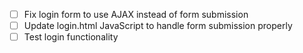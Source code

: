 - [ ] Fix login form to use AJAX instead of form submission
- [ ] Update login.html JavaScript to handle form submission properly
- [ ] Test login functionality
